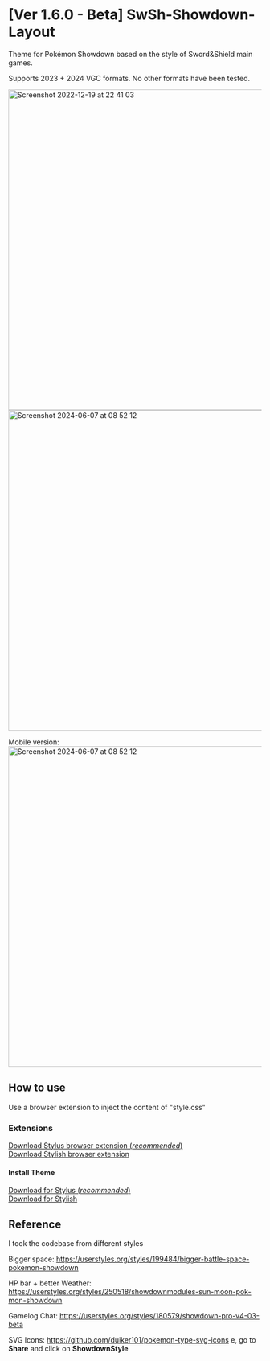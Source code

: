 # [Ver 1.6.0 - Beta] SwSh-Showdown-Layout
Theme for Pokémon Showdown based on the style of Sword&amp;Shield main games.

Supports 2023 + 2024 VGC formats. No other formats have been tested.

<img width="638" alt="Screenshot 2022-12-19 at 22 41 03" src="https://user-images.githubusercontent.com/30316462/208529567-74cea360-017d-4e12-bb79-63a7715231a5.png">
<img width="638" alt="Screenshot 2024-06-07 at 08 52 12" src="https://github.com/harasuke/SwSh-Showdown-Layout/assets/30316462/0eff19ee-81f6-4490-bad9-f35d73b27de5">  

Mobile version:  
<img width="638" alt="Screenshot 2024-06-07 at 08 52 12" src="">

## How to use
Use a browser extension to inject the content of "style.css"

### Extensions
[Download Stylus browser extension (_recommended_)](https://chrome.google.com/webstore/detail/stylus/clngdbkpkpeebahjckkjfobafhncgmne)  
[Download Stylish browser extension](https://chromewebstore.google.com/detail/stylish-custom-themes-for/fjnbnpbmkenffdnngjfgmeleoegfcffe?hl=it)

#### Install Theme
[Download for Stylus (_recommended_)](https://userstyles.world/style/16603/pokemon-swsh-layout)  
[Download for Stylish](https://chrome.google.com/webstore/detail/stylish-custom-themes-for/fjnbnpbmkenffdnngjfgmeleoegfcffe)

## Reference
I took the codebase from different styles

Bigger space: https://userstyles.org/styles/199484/bigger-battle-space-pokemon-showdown

HP bar + better Weather: https://userstyles.org/styles/250518/showdownmodules-sun-moon-pok-mon-showdown

Gamelog Chat: https://userstyles.org/styles/180579/showdown-pro-v4-03-beta  

SVG Icons: https://github.com/duiker101/pokemon-type-svg-icons
e, go to **Share** and click on **ShowdownStyle**
